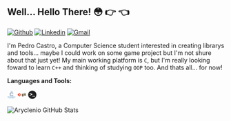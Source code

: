 ## Well... Hello There! :flushed: :point_right: :point_left:

[![Github](https://img.shields.io/badge/-Github-000?style=flat&logo=Github&logoColor=white)](https://github.com/pedrolmcastro)
[![Linkedin](https://img.shields.io/badge/-LinkedIn-blue?style=flat&logo=Linkedin&logoColor=white)](https://)
[![Gmail](https://img.shields.io/badge/-Gmail-c14438?style=flat&logo=Gmail&logoColor=white)](mailto:pedro.lucas.moliner.castro@usp.br)

I'm Pedro Castro, a Computer Science student interested in creating librarys and tools... maybe I could work on some game project but I'm not shure about that just yet! My main working platform is `C`, but I'm really looking foward to learn `C++` and thinking of studying `OOP` too. And thats all... for now!

**Languages and Tools:**

<code><img height="20" src="https://raw.githubusercontent.com/github/explore/80688e429a7d4ef2fca1e82350fe8e3517d3494d/topics/c/c.png"></code>
<code><img height="20" src="https://raw.githubusercontent.com/github/explore/80688e429a7d4ef2fca1e82350fe8e3517d3494d/topics/git/git.png"></code>
<code><img height="20" src="https://raw.githubusercontent.com/github/explore/80688e429a7d4ef2fca1e82350fe8e3517d3494d/topics/terminal/terminal.png"></code>

![Aryclenio GitHub Stats](https://github-readme-stats.vercel.app/api?username=pedrolmcastro&theme=dark&show_icons=true)
